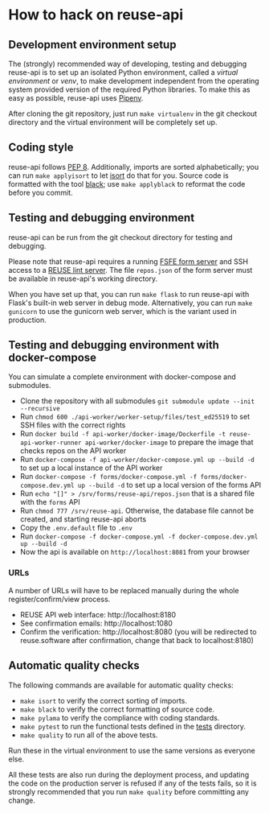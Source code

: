 <!--
SPDX-FileCopyrightText: 2019 Free Software Foundation Europe e.V.

SPDX-License-Identifier: CC-BY-SA-4.0
-->

# How to hack on reuse-api

## Development environment setup

The (strongly) recommended way of developing, testing and debugging reuse-api
is to set up an isolated Python environment, called a *virtual environment* or
*venv*, to make development independent from the operating system provided
version of the required Python libraries. To make this as easy as possible,
reuse-api uses [Pipenv](https://docs.pipenv.org/en/latest/).

After cloning the git repository, just run `make virtualenv` in the git
checkout directory and the virtual environment will be completely set up.


## Coding style

reuse-api follows [PEP 8](https://pep8.org/). Additionally, imports are sorted
alphabetically; you can run `make applyisort` to let
[isort](https://pypi.org/project/isort/) do that for you. Source code is
formatted with the tool [black](https://pypi.org/project/black/); use `make
applyblack` to reformat the code before you commit.


## Testing and debugging environment

reuse-api can be run from the git checkout directory for testing and
debugging.

Please note that reuse-api requires a running
[FSFE form server](https://git.fsfe.org/fsfe-system-hackers/forms) and SSH
access to a [REUSE lint server](https://git.fsfe.org/reuse/api-worker). The
file `repos.json` of the form server must be available in reuse-api's working
directory.

When you have set up that, you can run `make flask` to run reuse-api
with Flask's built-in web server in debug mode. Alternatively, you can run
`make gunicorn` to use the gunicorn web server, which is the variant used in
production.


## Testing and debugging environment with docker-compose

You can simulate a complete environment with docker-compose and submodules.

- Clone the repository with all submodules `git submodule update --init --recursive`
- Run `chmod 600 ./api-worker/worker-setup/files/test_ed25519` to set SSH files with the correct rights
- Run `docker build -f api-worker/docker-image/Dockerfile -t reuse-api-worker-runner api-worker/docker-image` to prepare the image that checks repos on the API worker
- Run `docker-compose -f api-worker/docker-compose.yml up --build -d` to set up a local instance of the API worker
- Run `docker-compose -f forms/docker-compose.yml -f forms/docker-compose.dev.yml up --build -d` to set up a local version of the forms API
- Run `echo "[]" > /srv/forms/reuse-api/repos.json` that is a shared file with the `forms` API
- Run `chmod 777 /srv/reuse-api`. Otherwise, the database file cannot be created, and starting reuse-api aborts
- Copy the `.env.default` file to `.env`
- Run `docker-compose -f docker-compose.yml -f docker-compose.dev.yml up --build -d`
- Now the api is available on `http://localhost:8081` from your browser

### URLs

A number of URLs will have to be replaced manually during the whole register/confirm/view process.

* REUSE API web interface: http://localhost:8180
* See confirmation emails: http://localhost:1080
* Confirm the verification: http://localhost:8080 (you will be redirected to reuse.software after confirmation, change that back to localhost:8180)

## Automatic quality checks

The following commands are available for automatic quality checks:

* `make isort` to verify the correct sorting of imports.
* `make black` to verify the correct formatting of source code.
* `make pylama` to verify the compliance with coding standards.
* `make pytest` to run the functional tests defined in the [tests](../tests)
  directory.
* `make quality` to run all of the above tests.

Run these in the virtual environment to use the same versions as everyone else.

All these tests are also run during the deployment process, and updating the
code on the production server is refused if any of the tests fails, so it is
strongly recommended that you run `make quality` before committing any change.
